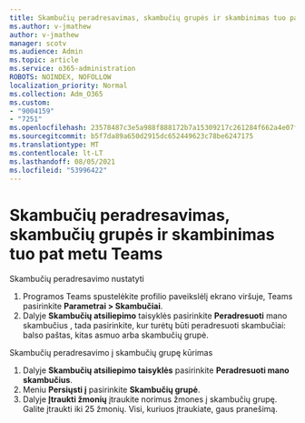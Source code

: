 ```yaml
---
title: Skambučių peradresavimas, skambučių grupės ir skambinimas tuo pat metu Teams
ms.author: v-jmathew
author: v-jmathew
manager: scotv
ms.audience: Admin
ms.topic: article
ms.service: o365-administration
ROBOTS: NOINDEX, NOFOLLOW
localization_priority: Normal
ms.collection: Adm_O365
ms.custom:
- "9004159"
- "7251"
ms.openlocfilehash: 23578487c3e5a988f888172b7a15309217c261284f662a4e07f21ba3a4971004
ms.sourcegitcommit: b5f7da89a650d2915dc652449623c78be6247175
ms.translationtype: MT
ms.contentlocale: lt-LT
ms.lasthandoff: 08/05/2021
ms.locfileid: "53996422"
---
```

# <a name="call-forwarding-call-groups-and-simultaneous-ring-in-teams"></a>Skambučių peradresavimas, skambučių grupės ir skambinimas tuo pat metu Teams

Skambučių peradresavimo nustatyti

1. Programos Teams spustelėkite profilio paveikslėlį ekrano viršuje, Teams pasirinkite **Parametrai > Skambučiai**.
2. Dalyje **Skambučių atsiliepimo** taisyklės pasirinkite **Peradresuoti** mano skambučius , tada pasirinkite, kur turėtų būti peradresuoti skambučiai: balso paštas, kitas asmuo arba skambučių grupė.

Skambučių peradresavimo į skambučių grupę kūrimas

1. Dalyje **Skambučių atsiliepimo taisyklės** pasirinkite **Peradresuoti mano skambučius**.
2. Meniu **Persiųsti į** pasirinkite **Skambučių grupė**.
3. Dalyje **Įtraukti žmonių** įtraukite norimus žmones į skambučių grupę. Galite įtraukti iki 25 žmonių. Visi, kuriuos įtraukiate, gaus pranešimą.
